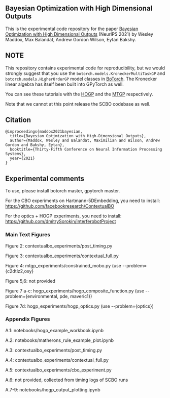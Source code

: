 ## Bayesian Optimization with High Dimensional Outputs

This is the experimental code repository for the paper [Bayesian Optimization with High Dimensional Outputs](https://arxiv.org/abs/2106.12997) (NeurIPS 2021) by Wesley Maddox, Max Balandat, Andrew Gordon Wilson, Eytan Bakshy. 

## NOTE

This repository contains experimental code for reproducibility, but we would strongly suggest that you use the `botorch.models.KroneckerMultiTaskGP` and `botorch.models.HigherOrderGP` model classes in [BoTorch](https://botorch.org).
The Kronecker linear algebra has itself been built into GPyTorch as well.

You can see these tutorials with the [HOGP](https://botorch.org/tutorials/composite_bo_with_hogp) and the [MTGP](https://botorch.org/tutorials/composite_mtbo) respectively.

Note that we cannot at this point release the SCBO codebase as well.

## Citation

```
@inproceedings{maddox2021bayesian,
  title={Bayesian Optimization with High-Dimensional Outputs},
  author={Maddox, Wesley and Balandat, Maximilian and Wilson, Andrew Gordon and Bakshy, Eytan},
  booktitle={Thirty-Fifth Conference on Neural Information Processing Systems},
  year={2021}
}
```

## Experimental comments

To use, please install botorch master, gpytorch master.

For the CBO experiments on Hartmann-5DEmbedding, you need to install:
https://github.com/facebookresearch/ContextualBO

For the optics + HOGP experiments, you need to install: 
https://github.com/dmitrySorokin/interferobotProject

### Main Text Figures

Figure 2: contextualbo_experiments/post_timing.py

Figure 3: contextualbo_experiments/contextual_full.py

Figure 4: mtgp_experiments/constrained_mobo.py (use --problem={c2dtlz2,osy}

Figure 5,6: not provided

Figure 7 a-c: hogp_experiments/hogp_composite_function.py (use --problem={environmental, pde, maveric1})

Figure 7d: hogp_experiments/hogp_optics.py (use --problem={optics})

### Appendix Figures

A.1: notebooks/hogp_example_workbook.ipynb

A.2: notebooks/matherons_rule_example_plot.ipynb

A.3: contextualbo_experiments/post_timing.py

A.4: contextualbo_experiments/contextual_full.py

A.5: contextualbo_experiments/cbo_experiment.py

A.6: not provided, collected from timing logs of SCBO runs

A.7-9: notebooks/hogp_output_plotting.ipynb


